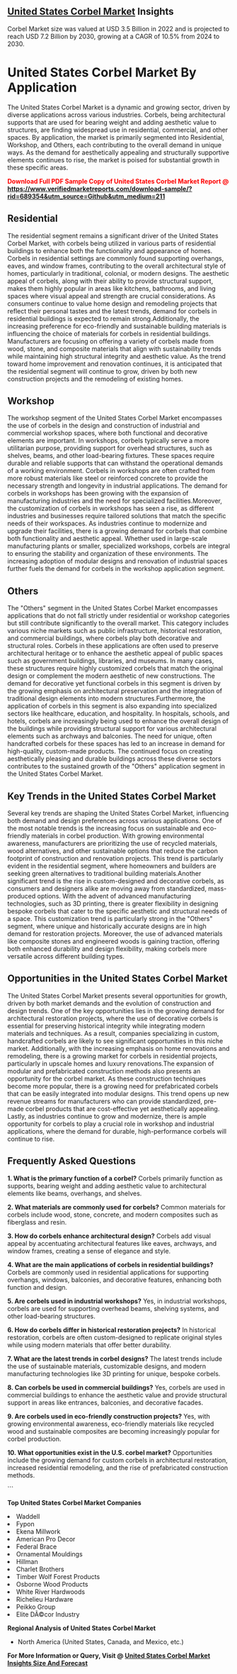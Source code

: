 <h2><a href="https://www.verifiedmarketreports.com/download-sample/?rid=689354&amp;utm_source=Github&amp;utm_medium=211" target="_blank">United States Corbel Market</a> Insights</h2><p>Corbel Market size was valued at USD 3.5 Billion in 2022 and is projected to reach USD 7.2 Billion by 2030, growing at a CAGR of 10.5% from 2024 to 2030.</p><p><h1>United States Corbel Market By Application</h1><p>The United States Corbel Market is a dynamic and growing sector, driven by diverse applications across various industries. Corbels, being architectural supports that are used for bearing weight and adding aesthetic value to structures, are finding widespread use in residential, commercial, and other spaces. By application, the market is primarily segmented into Residential, Workshop, and Others, each contributing to the overall demand in unique ways. As the demand for aesthetically appealing and structurally supportive elements continues to rise, the market is poised for substantial growth in these specific areas. <strong><p><span class=""><span style="color: #ff0000;"><strong>Download Full PDF Sample Copy of United States Corbel Market Report</strong> @ </span><a href="https://www.verifiedmarketreports.com/download-sample/?rid=689354&amp;utm_source=Github&amp;utm_medium=211" target="_blank">https://www.verifiedmarketreports.com/download-sample/?rid=689354&amp;utm_source=Github&amp;utm_medium=211</a></span></p></strong></p><h2>Residential</h2><p>The residential segment remains a significant driver of the United States Corbel Market, with corbels being utilized in various parts of residential buildings to enhance both the functionality and appearance of homes. Corbels in residential settings are commonly found supporting overhangs, eaves, and window frames, contributing to the overall architectural style of homes, particularly in traditional, colonial, or modern designs. The aesthetic appeal of corbels, along with their ability to provide structural support, makes them highly popular in areas like kitchens, bathrooms, and living spaces where visual appeal and strength are crucial considerations. As consumers continue to value home design and remodeling projects that reflect their personal tastes and the latest trends, demand for corbels in residential buildings is expected to remain strong.Additionally, the increasing preference for eco-friendly and sustainable building materials is influencing the choice of materials for corbels in residential buildings. Manufacturers are focusing on offering a variety of corbels made from wood, stone, and composite materials that align with sustainability trends while maintaining high structural integrity and aesthetic value. As the trend toward home improvement and renovation continues, it is anticipated that the residential segment will continue to grow, driven by both new construction projects and the remodeling of existing homes. <h2>Workshop</h2><p>The workshop segment of the United States Corbel Market encompasses the use of corbels in the design and construction of industrial and commercial workshop spaces, where both functional and decorative elements are important. In workshops, corbels typically serve a more utilitarian purpose, providing support for overhead structures, such as shelves, beams, and other load-bearing fixtures. These spaces require durable and reliable supports that can withstand the operational demands of a working environment. Corbels in workshops are often crafted from more robust materials like steel or reinforced concrete to provide the necessary strength and longevity in industrial applications. The demand for corbels in workshops has been growing with the expansion of manufacturing industries and the need for specialized facilities.Moreover, the customization of corbels in workshops has seen a rise, as different industries and businesses require tailored solutions that match the specific needs of their workspaces. As industries continue to modernize and upgrade their facilities, there is a growing demand for corbels that combine both functionality and aesthetic appeal. Whether used in large-scale manufacturing plants or smaller, specialized workshops, corbels are integral to ensuring the stability and organization of these environments. The increasing adoption of modular designs and renovation of industrial spaces further fuels the demand for corbels in the workshop application segment.<h2>Others</h2><p>The "Others" segment in the United States Corbel Market encompasses applications that do not fall strictly under residential or workshop categories but still contribute significantly to the overall market. This category includes various niche markets such as public infrastructure, historical restoration, and commercial buildings, where corbels play both decorative and structural roles. Corbels in these applications are often used to preserve architectural heritage or to enhance the aesthetic appeal of public spaces such as government buildings, libraries, and museums. In many cases, these structures require highly customized corbels that match the original design or complement the modern aesthetic of new constructions. The demand for decorative yet functional corbels in this segment is driven by the growing emphasis on architectural preservation and the integration of traditional design elements into modern structures.Furthermore, the application of corbels in this segment is also expanding into specialized sectors like healthcare, education, and hospitality. In hospitals, schools, and hotels, corbels are increasingly being used to enhance the overall design of the buildings while providing structural support for various architectural elements such as archways and balconies. The need for unique, often handcrafted corbels for these spaces has led to an increase in demand for high-quality, custom-made products. The continued focus on creating aesthetically pleasing and durable buildings across these diverse sectors contributes to the sustained growth of the "Others" application segment in the United States Corbel Market.<h2>Key Trends in the United States Corbel Market</h2><p>Several key trends are shaping the United States Corbel Market, influencing both demand and design preferences across various applications. One of the most notable trends is the increasing focus on sustainable and eco-friendly materials in corbel production. With growing environmental awareness, manufacturers are prioritizing the use of recycled materials, wood alternatives, and other sustainable options that reduce the carbon footprint of construction and renovation projects. This trend is particularly evident in the residential segment, where homeowners and builders are seeking green alternatives to traditional building materials.Another significant trend is the rise in custom-designed and decorative corbels, as consumers and designers alike are moving away from standardized, mass-produced options. With the advent of advanced manufacturing technologies, such as 3D printing, there is greater flexibility in designing bespoke corbels that cater to the specific aesthetic and structural needs of a space. This customization trend is particularly strong in the "Others" segment, where unique and historically accurate designs are in high demand for restoration projects. Moreover, the use of advanced materials like composite stones and engineered woods is gaining traction, offering both enhanced durability and design flexibility, making corbels more versatile across different building types.<h2>Opportunities in the United States Corbel Market</h2><p>The United States Corbel Market presents several opportunities for growth, driven by both market demands and the evolution of construction and design trends. One of the key opportunities lies in the growing demand for architectural restoration projects, where the use of decorative corbels is essential for preserving historical integrity while integrating modern materials and techniques. As a result, companies specializing in custom, handcrafted corbels are likely to see significant opportunities in this niche market. Additionally, with the increasing emphasis on home renovations and remodeling, there is a growing market for corbels in residential projects, particularly in upscale homes and luxury renovations.The expansion of modular and prefabricated construction methods also presents an opportunity for the corbel market. As these construction techniques become more popular, there is a growing need for prefabricated corbels that can be easily integrated into modular designs. This trend opens up new revenue streams for manufacturers who can provide standardized, pre-made corbel products that are cost-effective yet aesthetically appealing. Lastly, as industries continue to grow and modernize, there is ample opportunity for corbels to play a crucial role in workshop and industrial applications, where the demand for durable, high-performance corbels will continue to rise.<h2>Frequently Asked Questions</h2><p><strong>1. What is the primary function of a corbel?</strong> Corbels primarily function as supports, bearing weight and adding aesthetic value to architectural elements like beams, overhangs, and shelves.</p><p><strong>2. What materials are commonly used for corbels?</strong> Common materials for corbels include wood, stone, concrete, and modern composites such as fiberglass and resin.</p><p><strong>3. How do corbels enhance architectural design?</strong> Corbels add visual appeal by accentuating architectural features like eaves, archways, and window frames, creating a sense of elegance and style.</p><p><strong>4. What are the main applications of corbels in residential buildings?</strong> Corbels are commonly used in residential applications for supporting overhangs, windows, balconies, and decorative features, enhancing both function and design.</p><p><strong>5. Are corbels used in industrial workshops?</strong> Yes, in industrial workshops, corbels are used for supporting overhead beams, shelving systems, and other load-bearing structures.</p><p><strong>6. How do corbels differ in historical restoration projects?</strong> In historical restoration, corbels are often custom-designed to replicate original styles while using modern materials that offer better durability.</p><p><strong>7. What are the latest trends in corbel designs?</strong> The latest trends include the use of sustainable materials, customizable designs, and modern manufacturing technologies like 3D printing for unique, bespoke corbels.</p><p><strong>8. Can corbels be used in commercial buildings?</strong> Yes, corbels are used in commercial buildings to enhance the aesthetic value and provide structural support in areas like entrances, balconies, and decorative facades.</p><p><strong>9. Are corbels used in eco-friendly construction projects?</strong> Yes, with growing environmental awareness, eco-friendly materials like recycled wood and sustainable composites are becoming increasingly popular for corbel production.</p><p><strong>10. What opportunities exist in the U.S. corbel market?</strong> Opportunities include the growing demand for custom corbels in architectural restoration, increased residential remodeling, and the rise of prefabricated construction methods.</p>```</p><p><strong>Top United States Corbel Market Companies</strong></p><div data-test-id=""><p><li>Waddell</li><li> Fypon</li><li> Ekena Millwork</li><li> American Pro Decor</li><li> Federal Brace</li><li> Ornamental Mouldings</li><li> Hillman</li><li> Charlet Brothers</li><li> Timber Wolf Forest Products</li><li> Osborne Wood Products</li><li> White River Hardwoods</li><li> Richelieu Hardware</li><li> Peikko Group</li><li> Elite DÃ©cor Industry</li></p><div><strong>Regional Analysis of&nbsp;United States Corbel Market</strong></div><ul><li dir="ltr"><p dir="ltr">North America&nbsp;(United States, Canada, and Mexico, etc.)</p></li></ul><p><strong>For More Information or Query, Visit @&nbsp;</strong><strong><a href="https://www.verifiedmarketreports.com/product/corbel-market/?utm_source=Github&amp;utm_medium=211" target="_blank">United States Corbel Market Insights Size And Forecast</a></strong></p></div>
